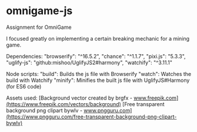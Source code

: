 # omnigame-js
Assignment for OmniGame

I focused greatly on implementing a certain breaking mechanic for a mining game.

Dependencies:
"browserify": "^16.5.2",
"chance": "^1.1.7",
"pixi.js": "5.3.3",
"uglify-js": "github:mishoo/UglifyJS2#harmony",
"watchify": "^3.11.1"

Node scripts:
"build": Builds the js file with Browserify
"watch": Watches the build with Watchify
"minify": Minifies the built js file with UglifyJS#Harmony (for ES6 code)

Assets used:
[Background vector created by brgfx - www.freepik.com](https://www.freepik.com/vectors/background)
[Free transparent background png clipart bywlv - www.pngguru.com](https://www.pngguru.com/free-transparent-background-png-clipart-bywlv)